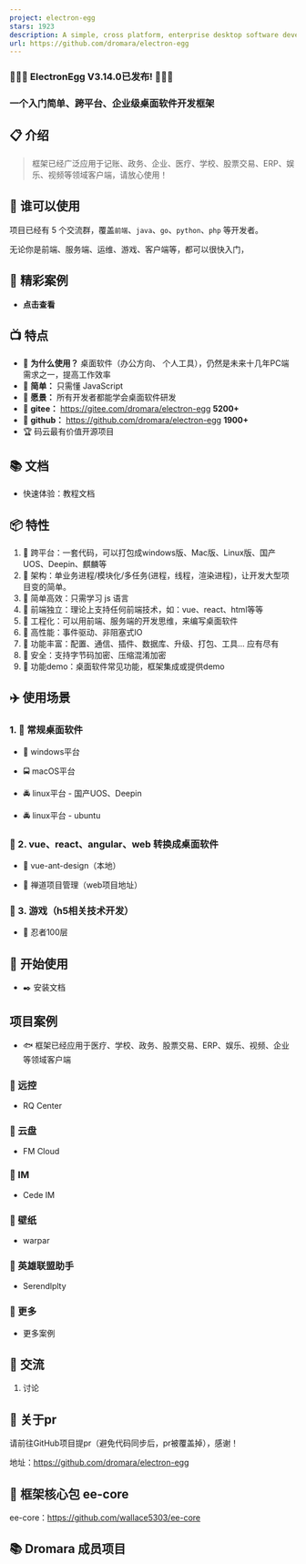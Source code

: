 ```yaml
---
project: electron-egg
stars: 1923
description: A simple, cross platform, enterprise desktop software development framework
url: https://github.com/dromara/electron-egg
---
```


### 🎉🎉🎉 ElectronEgg V3.14.0已发布! 🎉🎉🎉

  

### **一个入门简单、跨平台、企业级桌面软件开发框架**

  

📋 介绍
-----

> 框架已经广泛应用于记账、政务、企业、医疗、学校、股票交易、ERP、娱乐、视频等领域客户端，请放心使用！

👦 谁可以使用
--------

项目已经有 5 个交流群，覆盖`前端`、`java`、`go`、`python`、`php` 等开发者。

无论你是前端、服务端、运维、游戏、客户端等，都可以很快入门，

🐶 精彩案例
-------

-   **点击查看**

📺 特点
-----

-   🍩 **为什么使用？** 桌面软件（办公方向、 个人工具），仍然是未来十几年PC端需求之一，提高工作效率
-   🍉 **简单：** 只需懂 JavaScript
-   🍑 **愿景：** 所有开发者都能学会桌面软件研发
-   🍰 **gitee：** https://gitee.com/dromara/electron-egg **5200+**
-   🍨 **github：** https://github.com/dromara/electron-egg **1900+**
-   🏆 码云最有价值开源项目

📚 文档
-----

-   快速体验：教程文档

📦 特性
-----

1.  🍄 跨平台：一套代码，可以打包成windows版、Mac版、Linux版、国产UOS、Deepin、麒麟等
2.  🌹 架构：单业务进程/模块化/多任务(进程，线程，渲染进程)，让开发大型项目变的简单。
3.  🌱 简单高效：只需学习 js 语言
4.  🌴 前端独立：理论上支持任何前端技术，如：vue、react、html等等
5.  🍁 工程化：可以用前端、服务端的开发思维，来编写桌面软件
6.  🌷 高性能：事件驱动、非阻塞式IO
7.  🌰 功能丰富：配置、通信、插件、数据库、升级、打包、工具... 应有尽有
8.  💐 安全：支持字节码加密、压缩混淆加密
9.  🌻 功能demo：桌面软件常见功能，框架集成或提供demo

✈️ 使用场景
-------

### 1\. 🚀 常规桌面软件

-   🚖 windows平台
    
-   🚍 macOS平台  
    
-   🚔 linux平台 - 国产UOS、Deepin
    
-   🚔 linux平台 - ubuntu
    

### 🚐 2. vue、react、angular、web 转换成桌面软件

-   🚙 vue-ant-design（本地）
    
-   🚙 禅道项目管理（web项目地址）
    

### 🚂 3. 游戏（h5相关技术开发）

-   🚊 忍者100层
    

📒 开始使用
-------

-   ✒️ 安装文档

项目案例
----

-   🐟 框架已经应用于医疗、学校、政务、股票交易、ERP、娱乐、视频、企业等领域客户端

### 🐸 远控

-   RQ Center

### 🐸 云盘

-   FM Cloud

### 🐸 IM

-   Cede IM

### 🐸 壁纸

-   warpar

### 🐸 英雄联盟助手

-   Serendlplty

### 🐸 更多

-   更多案例

💬 交流
-----

1.  讨论

📌 关于pr
-------

请前往GitHub项目提pr（避免代码同步后，pr被覆盖掉），感谢！

地址：https://github.com/dromara/electron-egg

📔 框架核心包 ee-core
----------------

ee-core：https://github.com/wallace5303/ee-core

📚 Dromara 成员项目
---------------
